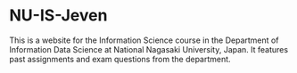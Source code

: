 # NU-IS-Jeven
This is a website for the Information Science course in the Department of Information Data Science at National Nagasaki University, Japan. It features past assignments and exam questions from the department.
